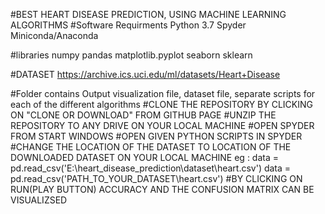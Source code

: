 #BEST HEART DISEASE PREDICTION, USING MACHINE LEARNING ALGORITHMS
#Software Requirments
Python 3.7
Spyder
Miniconda/Anaconda

#libraries
numpy 
pandas
matplotlib.pyplot 
seaborn 
sklearn

#DATASET https://archive.ics.uci.edu/ml/datasets/Heart+Disease

#Folder contains Output visualization file, dataset file, separate scripts for each of the different algorithms
#CLONE THE REPOSITORY BY CLICKING ON "CLONE OR DOWNLOAD" FROM GITHUB PAGE 
#UNZIP THE REPOSITORY TO ANY DRIVE ON YOUR LOCAL MACHINE
#OPEN SPYDER FROM START WINDOWS
#OPEN GIVEN PYTHON SCRIPTS IN SPYDER 
#CHANGE THE LOCATION OF THE DATASET TO LOCATION OF THE DOWNLOADED DATASET ON YOUR LOCAL MACHINE
eg : data = pd.read_csv('E:\\heart_disease_prediction\\dataset\\heart.csv')
data = pd.read_csv('PATH_TO_YOUR_DATASET\\heart.csv')
#BY CLICKING ON RUN(PLAY BUTTON) ACCURACY AND THE CONFUSION MATRIX CAN BE VISUALIZSED
